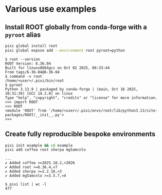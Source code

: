 # Various use examples

## Install ROOT globally from conda-forge with a `pyroot` alias

```bash
pixi global install root
pixi global expose add --environment root pyroot=python
```

```console
$ root --version
ROOT Version: 6.36.04
Built for linuxx8664gcc on Oct 02 2025, 08:33:44
From tags/6-36-04@6-36-04
$ command -v root
/home/<user>/.pixi/bin/root
$ pyroot
Python 3.13.9 | packaged by conda-forge | (main, Oct 16 2025, 10:31:39) [GCC 14.3.0] on linux
Type "help", "copyright", "credits" or "license" for more information.
>>> import ROOT
>>> ROOT
<module 'ROOT' from '/home/<user>/.pixi/envs/root/lib/python3.13/site-packages/ROOT/__init__.py'>
>>>
```

## Create fully reproducible bespoke environments

```bash
pixi init example && cd example
pixi add coffea root sherpa mg5amcnlo
```

```
...
✔ Added coffea >=2025.10.2,<2026
✔ Added root >=6.36.4,<7
✔ Added sherpa >=2.2.16,<3
✔ Added mg5amcnlo >=3.5.7,<4
```

```console
$ pixi list | wc -l
477
```

